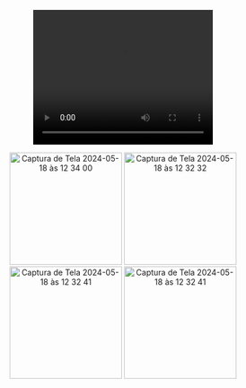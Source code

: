 <p align="center">
  <video width="320" height="240" controls>
    <source src="https://github.com/gabriellopes23/CountdownTimerApp/assets/121827829/ef52836a-5538-4ae9-83ee-4f07d17ba0ac" type="video/mp4">
    Your browser does not support the video tag.
  </video>
</p>

<p align="center">
  <img src="https://github.com/gabriellopes23/CountdownTimerApp/assets/121827829/d4004650-1ba3-4f55-8ccf-2a53acc1411a" alt="Captura de Tela 2024-05-18 às 12 34 00" width="200"/>
  <img src="https://github.com/gabriellopes23/CountdownTimerApp/assets/121827829/b94209e2-2ffd-49b8-a2b9-a5b7d825f2e7" alt="Captura de Tela 2024-05-18 às 12 32 32" width="200"/>
  <img src="https://github.com/gabriellopes23/CountdownTimerApp/assets/121827829/e0833f8a-2c29-487a-8d01-c9608dd8421f" alt="Captura de Tela 2024-05-18 às 12 32 41" width="200"/>
  <img src="https://github.com/gabriellopes23/CountdownTimerApp/assets/121827829/93001b68-54da-4738-bd51-bcd42c6e901e" alt="Captura de Tela 2024-05-18 às 12 32 41" width="200"/>
</p>
